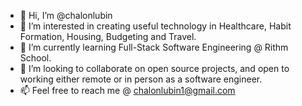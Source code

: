 - 👋 Hi, I’m @chalonlubin
- 👀 I’m interested in creating useful technology in Healthcare, Habit Formation, Housing, Budgeting and Travel.
- 🌱 I’m currently learning Full-Stack Software Engineering @ Rithm School. 
- 💞️ I’m looking to collaborate on open source projects, and open to working either remote or in person as a software engineer.
- 📫 Feel free to reach me @ chalonlubin1@gmail.com

<!---
chalonlubin/chalonlubin is a ✨ special ✨ repository because its `README.md` (this file) appears on your GitHub profile.
You can click the Preview link to take a look at your changes.
--->
